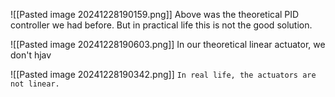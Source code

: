 ![[Pasted image 20241228190159.png]]
Above was the theoretical PID controller we had before. But in practical life this is not the good solution.

![[Pasted image 20241228190603.png]]
In our theoretical  linear actuator, we don't hjav

![[Pasted image 20241228190342.png]]
`In real life, the actuators are not linear.`
